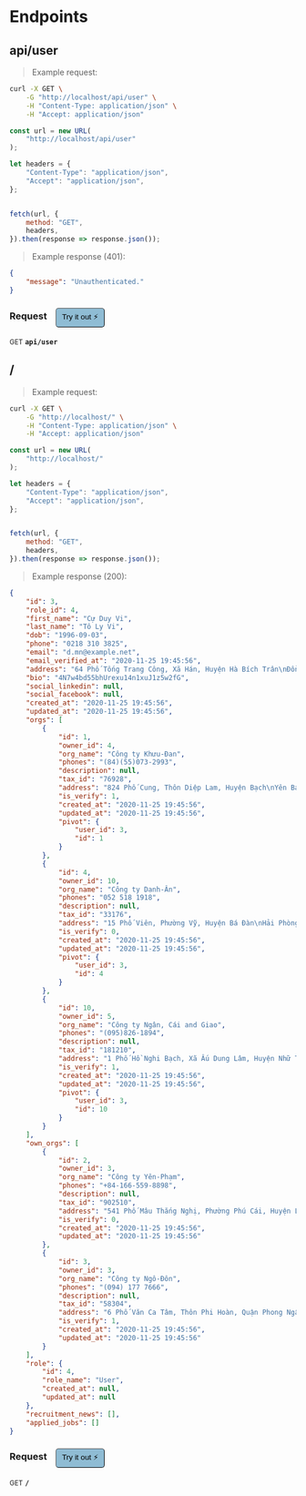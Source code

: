 # Endpoints


## api/user




> Example request:

```bash
curl -X GET \
    -G "http://localhost/api/user" \
    -H "Content-Type: application/json" \
    -H "Accept: application/json"
```

```javascript
const url = new URL(
    "http://localhost/api/user"
);

let headers = {
    "Content-Type": "application/json",
    "Accept": "application/json",
};


fetch(url, {
    method: "GET",
    headers,
}).then(response => response.json());
```


> Example response (401):

```json
{
    "message": "Unauthenticated."
}
```
<div id="execution-results-GETapi-user" hidden>
    <blockquote>Received response<span id="execution-response-status-GETapi-user"></span>:</blockquote>
    <pre class="json"><code id="execution-response-content-GETapi-user"></code></pre>
</div>
<div id="execution-error-GETapi-user" hidden>
    <blockquote>Request failed with error:</blockquote>
    <pre><code id="execution-error-message-GETapi-user"></code></pre>
</div>
<form id="form-GETapi-user" data-method="GET" data-path="api/user" data-authed="0" data-hasfiles="0" data-headers='{"Content-Type":"application\/json","Accept":"application\/json"}' onsubmit="event.preventDefault(); executeTryOut('GETapi-user', this);">
<h3>
    Request&nbsp;&nbsp;&nbsp;
        <button type="button" style="background-color: #8fbcd4; padding: 5px 10px; border-radius: 5px; border-width: thin;" id="btn-tryout-GETapi-user" onclick="tryItOut('GETapi-user');">Try it out ⚡</button>
    <button type="button" style="background-color: #c97a7e; padding: 5px 10px; border-radius: 5px; border-width: thin;" id="btn-canceltryout-GETapi-user" onclick="cancelTryOut('GETapi-user');" hidden>Cancel</button>&nbsp;&nbsp;
    <button type="submit" style="background-color: #6ac174; padding: 5px 10px; border-radius: 5px; border-width: thin;" id="btn-executetryout-GETapi-user" hidden>Send Request 💥</button>
    </h3>
<p>
<small class="badge badge-green">GET</small>
 <b><code>api/user</code></b>
</p>
</form>


## /




> Example request:

```bash
curl -X GET \
    -G "http://localhost/" \
    -H "Content-Type: application/json" \
    -H "Accept: application/json"
```

```javascript
const url = new URL(
    "http://localhost/"
);

let headers = {
    "Content-Type": "application/json",
    "Accept": "application/json",
};


fetch(url, {
    method: "GET",
    headers,
}).then(response => response.json());
```


> Example response (200):

```json
{
    "id": 3,
    "role_id": 4,
    "first_name": "Cự Duy Vi",
    "last_name": "Tô Ly Vi",
    "dob": "1996-09-03",
    "phone": "0218 310 3825",
    "email": "d.mn@example.net",
    "email_verified_at": "2020-11-25 19:45:56",
    "address": "64 Phố Tống Trang Công, Xã Hán, Huyện Hà Bích Trân\nĐồng Tháp",
    "bio": "4N7w4bd55bhUrexu14n1xuJ1z5w2fG",
    "social_linkedin": null,
    "social_facebook": null,
    "created_at": "2020-11-25 19:45:56",
    "updated_at": "2020-11-25 19:45:56",
    "orgs": [
        {
            "id": 1,
            "owner_id": 4,
            "org_name": "Công ty Khưu-Đan",
            "phones": "(84)(55)073-2993",
            "description": null,
            "tax_id": "76928",
            "address": "824 Phố Cung, Thôn Diệp Lam, Huyện Bạch\nYên Bái",
            "is_verify": 1,
            "created_at": "2020-11-25 19:45:56",
            "updated_at": "2020-11-25 19:45:56",
            "pivot": {
                "user_id": 3,
                "id": 1
            }
        },
        {
            "id": 4,
            "owner_id": 10,
            "org_name": "Công ty Danh-Ân",
            "phones": "052 518 1918",
            "description": null,
            "tax_id": "33176",
            "address": "15 Phố Viên, Phường Vỹ, Huyện Bá Đàn\nHải Phòng",
            "is_verify": 0,
            "created_at": "2020-11-25 19:45:56",
            "updated_at": "2020-11-25 19:45:56",
            "pivot": {
                "user_id": 3,
                "id": 4
            }
        },
        {
            "id": 10,
            "owner_id": 5,
            "org_name": "Công ty Ngân, Cái and Giao",
            "phones": "(095)826-1894",
            "description": null,
            "tax_id": "181210",
            "address": "1 Phố Hồ Nghi Bạch, Xã Ấu Dung Lâm, Huyện Nhữ Tùng Sinh\nĐà Nẵng",
            "is_verify": 1,
            "created_at": "2020-11-25 19:45:56",
            "updated_at": "2020-11-25 19:45:56",
            "pivot": {
                "user_id": 3,
                "id": 10
            }
        }
    ],
    "own_orgs": [
        {
            "id": 2,
            "owner_id": 3,
            "org_name": "Công ty Yên-Phạm",
            "phones": "+84-166-559-8898",
            "description": null,
            "tax_id": "902510",
            "address": "541 Phố Mâu Thắng Nghị, Phường Phú Cái, Huyện Liêm Trạch\nHậu Giang",
            "is_verify": 0,
            "created_at": "2020-11-25 19:45:56",
            "updated_at": "2020-11-25 19:45:56"
        },
        {
            "id": 3,
            "owner_id": 3,
            "org_name": "Công ty Ngô-Đôn",
            "phones": "(094) 177 7666",
            "description": null,
            "tax_id": "58304",
            "address": "6 Phố Văn Ca Tâm, Thôn Phi Hoàn, Quận Phong Ngân\nĐà Nẵng",
            "is_verify": 1,
            "created_at": "2020-11-25 19:45:56",
            "updated_at": "2020-11-25 19:45:56"
        }
    ],
    "role": {
        "id": 4,
        "role_name": "User",
        "created_at": null,
        "updated_at": null
    },
    "recruitment_news": [],
    "applied_jobs": []
}
```
<div id="execution-results-GET-" hidden>
    <blockquote>Received response<span id="execution-response-status-GET-"></span>:</blockquote>
    <pre class="json"><code id="execution-response-content-GET-"></code></pre>
</div>
<div id="execution-error-GET-" hidden>
    <blockquote>Request failed with error:</blockquote>
    <pre><code id="execution-error-message-GET-"></code></pre>
</div>
<form id="form-GET-" data-method="GET" data-path="/" data-authed="0" data-hasfiles="0" data-headers='{"Content-Type":"application\/json","Accept":"application\/json"}' onsubmit="event.preventDefault(); executeTryOut('GET-', this);">
<h3>
    Request&nbsp;&nbsp;&nbsp;
        <button type="button" style="background-color: #8fbcd4; padding: 5px 10px; border-radius: 5px; border-width: thin;" id="btn-tryout-GET-" onclick="tryItOut('GET-');">Try it out ⚡</button>
    <button type="button" style="background-color: #c97a7e; padding: 5px 10px; border-radius: 5px; border-width: thin;" id="btn-canceltryout-GET-" onclick="cancelTryOut('GET-');" hidden>Cancel</button>&nbsp;&nbsp;
    <button type="submit" style="background-color: #6ac174; padding: 5px 10px; border-radius: 5px; border-width: thin;" id="btn-executetryout-GET-" hidden>Send Request 💥</button>
    </h3>
<p>
<small class="badge badge-green">GET</small>
 <b><code>/</code></b>
</p>
</form>



